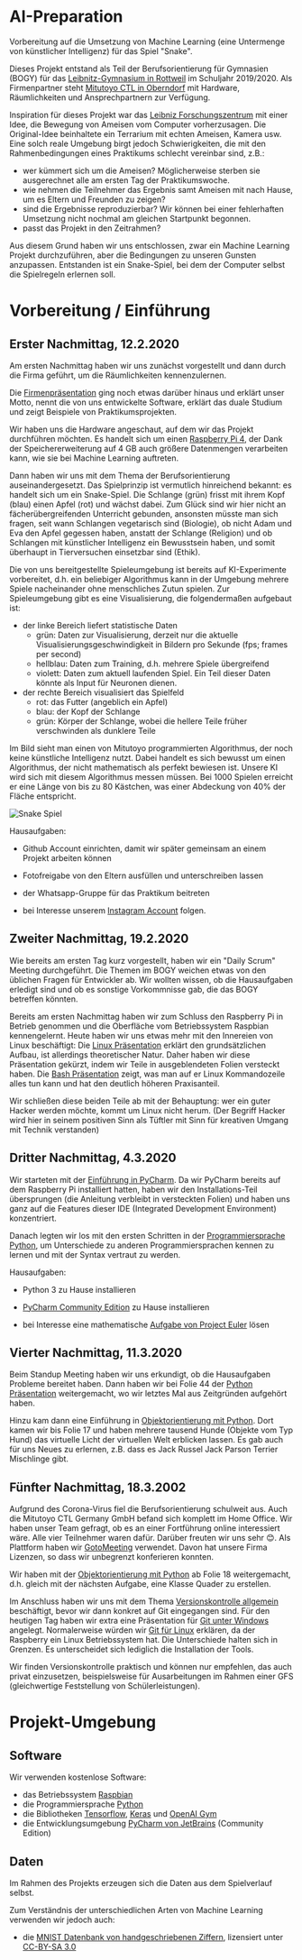 # AI-Preparation
Vorbereitung auf die Umsetzung von Machine Learning (eine Untermenge von künstlicher Intelligenz) für das Spiel "Snake".

Dieses Projekt entstand als Teil der Berufsorientierung für Gymnasien (BOGY) für das [Leibnitz-Gymnasium in Rottweil](https://lg.rw.schule-bw.de/home/?page_id=11268) im Schuljahr 2019/2020. Als Firmenpartner steht [Mitutoyo CTL in Oberndorf](http://www.mitutoyo-ctl.de/de/karriere/ausbildungundstudium) mit Hardware, Räumlichkeiten und Ansprechpartnern zur Verfügung.

Inspiration für dieses Projekt war das [Leibniz Forschungszentrum](https://lg.rw.schule-bw.de/home/?cat=120) mit einer Idee, die Bewegung von Ameisen vom Computer vorherzusagen. Die Original-Idee beinhaltete ein Terrarium mit echten Ameisen, Kamera usw. Eine solch reale Umgebung birgt jedoch Schwierigkeiten, die mit den Rahmenbedingungen eines Praktikums schlecht vereinbar sind, z.B.:

* wer kümmert sich um die Ameisen? Möglicherweise sterben sie ausgerechnet alle am ersten Tag der Praktikumswoche.
* wie nehmen die Teilnehmer das Ergebnis samt Ameisen mit nach Hause, um es Eltern und Freunden zu zeigen?
* sind die Ergebnisse reproduzierbar? Wir können bei einer fehlerhaften Umsetzung nicht nochmal am gleichen Startpunkt begonnen.
* passt das Projekt in den Zeitrahmen?

Aus diesem Grund haben wir uns entschlossen, zwar ein Machine Learning Projekt durchzuführen, aber die Bedingungen zu unseren Gunsten anzupassen. Entstanden ist ein Snake-Spiel, bei dem der Computer selbst die Spielregeln erlernen soll.

# Vorbereitung / Einführung

## Erster Nachmittag, 12.2.2020

Am ersten Nachmittag haben wir uns zunächst vorgestellt und dann durch die Firma geführt, um die Räumlichkeiten kennenzulernen.

Die [Firmenpräsentation](presentation/Firmenpräsentation.pptx) ging noch etwas darüber hinaus und erklärt unser Motto, nennt die von uns entwickelte Software, erklärt das duale Studium und zeigt Beispiele von Praktikumsprojekten.

Wir haben uns die Hardware angeschaut, auf dem wir das Projekt durchführen möchten. Es handelt sich um einen [Raspberry Pi 4](presentation/Raspberry%20Hardware.pptx), der Dank der Speichererweiterung auf 4 GB auch größere Datenmengen verarbeiten kann, wie sie bei Machine Learning auftreten.

Dann haben wir uns mit dem Thema der Berufsorientierung auseinandergesetzt. Das Spielprinzip ist vermutlich hinreichend bekannt: es handelt sich um ein Snake-Spiel. Die Schlange (grün) frisst mit ihrem Kopf (blau) einen Apfel (rot) und wächst dabei. Zum Glück sind wir hier nicht an fächerübergreifenden Unterricht gebunden, ansonsten müsste man sich fragen, seit wann Schlangen vegetarisch sind (Biologie), ob nicht Adam und Eva den Apfel gegessen haben, anstatt der Schlange (Religion) und ob Schlangen mit künstlicher Intelligenz ein Bewusstsein haben, und somit überhaupt in Tierversuchen einsetzbar sind (Ethik).

Die von uns bereitgestellte Spieleumgebung ist bereits auf KI-Experimente vorbereitet, d.h. ein beliebiger Algorithmus kann in der Umgebung mehrere Spiele nacheinander ohne menschliches Zutun spielen. Zur Spieleumgebung gibt es eine Visualisierung, die folgendermaßen aufgebaut ist:

* der linke Bereich liefert statistische Daten
  * grün: Daten zur Visualisierung, derzeit nur die aktuelle Visualisierungsgeschwindigkeit in Bildern pro Sekunde (fps; frames per second)
  * hellblau: Daten zum Training, d.h. mehrere Spiele übergreifend
  * violett: Daten zum aktuell laufenden Spiel. Ein Teil dieser Daten könnte als Input für Neuronen dienen.
* der rechte Bereich visualisiert das Spielfeld
  * rot: das Futter (angeblich ein Apfel)
  * blau: der Kopf der Schlange
  * grün: Körper der Schlange, wobei die hellere Teile früher verschwinden als dunklere Teile

Im Bild sieht man einen von Mitutoyo programmierten Algorithmus, der noch keine künstliche Intelligenz nutzt. Dabei handelt es sich bewusst um einen Algorithmus, der nicht mathematisch als perfekt bewiesen ist. Unsere KI wird sich mit diesem Algorithmus messen müssen. Bei 1000 Spielen erreicht er eine Länge von bis zu 80 Kästchen, was einer Abdeckung von 40% der Fläche entspricht. 

![Snake Spiel](images/Snake.png)

Hausaufgaben:

* Github Account einrichten, damit wir später gemeinsam an einem Projekt arbeiten können

* Fotofreigabe von den Eltern ausfüllen und unterschreiben lassen

* der Whatsapp-Gruppe für das Praktikum beitreten

* bei Interesse unserem [Instagram Account](https://www.instagram.com/mitutoyoctlg/) folgen.

## Zweiter Nachmittag, 19.2.2020

Wie bereits am ersten Tag kurz vorgestellt, haben wir ein "Daily Scrum" Meeting durchgeführt. Die Themen im BOGY weichen etwas von den üblichen Fragen für Entwickler ab. Wir wollten wissen, ob die Hausaufgaben erledigt sind und ob es sonstige Vorkommnisse gab, die das BOGY betreffen könnten.

Bereits am ersten Nachmittag haben wir zum Schluss den Raspberry Pi in Betrieb genommen und die Oberfläche vom Betriebssystem Raspbian kennengelernt. Heute haben wir uns etwas mehr mit den Innereien von Linux beschäftigt: Die [Linux Präsentation](presentation/Linux.pptx) erklärt den grundsätzlichen Aufbau, ist allerdings theoretischer Natur. Daher haben wir diese Präsentation gekürzt, indem wir Teile in ausgeblendeten Folien versteckt haben. Die [Bash Präsentation](presentation/Bash.pptx) zeigt, was man auf er Linux Kommandozeile alles tun kann und hat den deutlich höheren Praxisanteil. 

Wir schließen diese beiden Teile ab mit der Behauptung: wer ein guter Hacker werden möchte, kommt um Linux nicht herum. (Der Begriff Hacker wird hier in seinem positiven Sinn als Tüftler mit Sinn für kreativen Umgang mit Technik verstanden)

## Dritter Nachmittag, 4.3.2020

Wir starteten mit der [Einführung in PyCharm](presentation/Pycharm.pptx). Da wir PyCharm bereits auf dem Raspberry Pi installiert hatten, haben wir den Installations-Teil übersprungen (die Anleitung verbleibt in versteckten Folien) und haben uns ganz auf die Features dieser IDE (Integrated Development Environment) konzentriert.

Danach legten wir los mit den ersten Schritten in der [Programmiersprache Python](presentation/Python%20Einführung.pptx), um Unterschiede zu anderen Programmiersprachen kennen zu lernen und mit der Syntax vertraut zu werden.

Hausaufgaben:

* Python 3 zu Hause installieren

* [PyCharm Community Edition](https://www.jetbrains.com/de-de/pycharm/download/#section=windows) zu Hause installieren

* bei Interesse eine mathematische [Aufgabe von Project Euler](https://projecteuler.net/archives) lösen

## Vierter Nachmittag, 11.3.2020

Beim Standup Meeting haben wir uns erkundigt, ob die Hausaufgaben Probleme bereitet haben. Dann haben wir bei Folie 44 der [Python Präsentation](presentation/Python%20Einführung.pptx) weitergemacht, wo wir letztes Mal aus Zeitgründen aufgehört haben.

Hinzu kam dann eine Einführung in [Objektorientierung mit Python](presentation/Python%20Objektorientierung.pptx). Dort kamen wir bis Folie 17 und haben mehrere tausend Hunde (Objekte vom Typ Hund) das virtuelle Licht der virtuellen Welt erblicken lassen. Es gab auch für uns Neues zu erlernen, z.B. dass es Jack Russel Jack Parson Terrier Mischlinge gibt.

## Fünfter Nachmittag, 18.3.2002

Aufgrund des Corona-Virus fiel die Berufsorientierung schulweit aus. Auch die Mitutoyo CTL Germany GmbH befand sich komplett im Home Office. Wir haben unser Team gefragt, ob es an einer Fortführung online interessiert wäre. Alle vier Teilnehmer waren dafür. Darüber freuten wir uns sehr 😊. Als Plattform haben wir [GotoMeeting](https://www.gotomeeting.com/de-de/meeting/meeting-beitreten?sc_lang=de-de) verwendet. Davon hat unsere Firma Lizenzen, so dass wir unbegrenzt konferieren konnten.

Wir haben mit der [Objektorientierung mit Python](presentation/Python%20Objektorientierung.pptx) ab Folie 18 weitergemacht, d.h. gleich mit der nächsten Aufgabe, eine Klasse Quader zu erstellen.

Im Anschluss haben wir uns mit dem Thema [Versionskontrolle allgemein](presentation/Versionskontrolle.pptx) beschäftigt, bevor wir dann konkret auf Git eingegangen sind. Für den heutigen Tag haben wir extra eine Präsentation für [Git unter Windows](presentation/Git%20Grundlagen%20-%20Windows.pptx) angelegt. Normalerweise würden wir [Git für Linux](presentation/Git%20Grundlagen.pptx) erklären, da der Raspberry ein Linux Betriebssystem hat. Die Unterschiede halten sich in Grenzen. Es unterscheidet sich lediglich die Installation der Tools. 

Wir finden Versionskontrolle praktisch und können nur empfehlen, das auch privat einzusetzen, beispielsweise für Ausarbeitungen im Rahmen einer GFS (gleichwertige Feststellung von Schülerleistungen).

# Projekt-Umgebung

## Software

Wir verwenden kostenlose Software: 

* das Betriebssystem [Raspbian](https://www.raspberrypi.org/downloads/raspbian/)
* die Programmiersprache [Python](https://www.python.org/)
* die Bibliotheken [Tensorflow](https://www.tensorflow.org/), [Keras](https://keras.io/) und [OpenAI Gym](https://gym.openai.com/)
* die Entwicklungsumgebung [PyCharm von JetBrains](https://www.jetbrains.com/de-de/pycharm/) (Community Edition)

## Daten

Im Rahmen des Projekts erzeugen sich die Daten aus dem Spielverlauf selbst.

Zum Verständnis der unterschiedlichen Arten von Machine Learning verwenden wir jedoch auch:

* die [MNIST Datenbank von handgeschriebenen Ziffern](http://www.pymvpa.org/datadb/mnist.html), lizensiert unter [CC-BY-SA 3.0](https://creativecommons.org/licenses/by-sa/3.0/)


